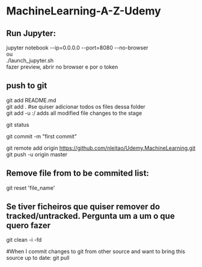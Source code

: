 # MachineLearning-A-Z-Udemy
## Run Jupyter:
jupyter notebook --ip=0.0.0.0 --port=8080 --no-browser  
ou  
./launch_jupyter.sh  
fazer preview, abrir no browser e por o token  

## push to git
git add README.md  
git add .   #se quiser adicionar todos os files dessa folder  
git add -u :/ adds all modified file changes to the stage  
  
git status  
  
git commit -m "first commit"  
  
git remote add origin https://github.com/nleitao/Udemy.MachineLearning.git  
git push -u origin master  


## Remove file from to be commited list:  
git reset 'file_name'

## Se tiver ficheiros que quiser remover do tracked/untracked. Pergunta um a um o que quero fazer  
git clean -i -fd  

#When I commit changes to git from other source and want to bring this source up to date:
git pull

